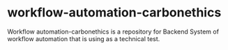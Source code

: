 # workflow-automation-carbonethics
Workflow automation-carbonethics is a repository for Backend System of workflow automation that is using as a technical test.
